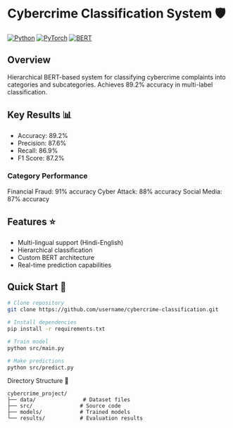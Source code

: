 # Cybercrime Classification System 🛡️

[![Python](https://img.shields.io/badge/Python-3.8%2B-blue)]()
[![PyTorch](https://img.shields.io/badge/PyTorch-2.0-red)]()
[![BERT](https://img.shields.io/badge/BERT-base-yellow)]()

## Overview
Hierarchical BERT-based system for classifying cybercrime complaints into categories and subcategories. Achieves 89.2% accuracy in multi-label classification.

## Key Results 📊
- Accuracy: 89.2%
- Precision: 87.6%
- Recall: 86.9%
- F1 Score: 87.2%

### Category Performance
Financial Fraud:  91% accuracy
Cyber Attack:    88% accuracy
Social Media:    87% accuracy

## Features ⭐
- Multi-lingual support (Hindi-English)
- Hierarchical classification
- Custom BERT architecture
- Real-time prediction capabilities

## Quick Start 🚀
```bash
# Clone repository
git clone https://github.com/username/cybercrime-classification.git

# Install dependencies
pip install -r requirements.txt

# Train model
python src/main.py

# Make predictions
python src/predict.py
```
Directory Structure 📁
```
cybercrime_project/
├── data/               # Dataset files
├── src/               # Source code
├── models/            # Trained models
└── results/           # Evaluation results
```
